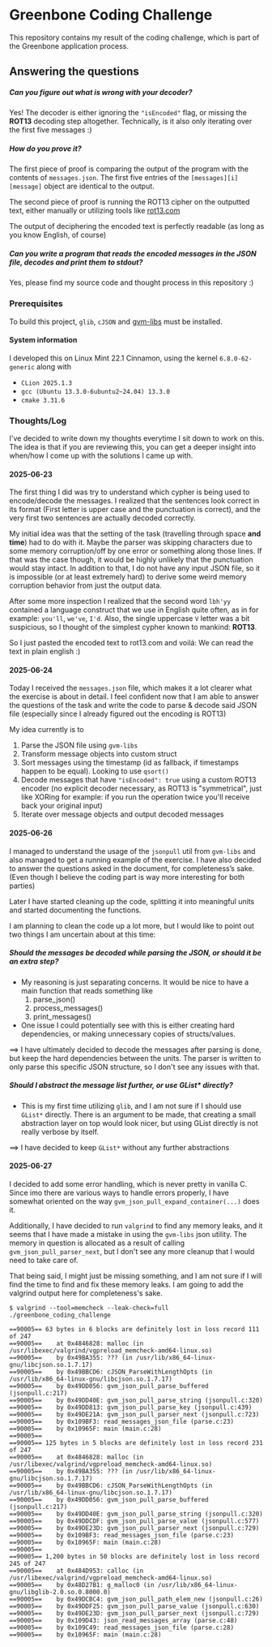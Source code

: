 # Greenbone Coding Challenge

This repository contains my result of the coding challenge, which is part of
the Greenbone application process.

## Answering the questions

##### Can you figure out what is wrong with your decoder?

Yes! The decoder is either ignoring the `"isEncoded"` flag, or missing the **ROT13**
decoding step altogether. Technically, is it also only iterating over the first
five messages :)


##### How do you prove it?

The first piece of proof is comparing the output of the program with the contents of
`messages.json`. The first five entries of the `[messages][i][message]` object
are identical to the output.

The second piece of proof is running the ROT13 cipher on the outputted text, either
manually or utilizing tools like [rot13.com](https://rot13.com/)

The output of deciphering the encoded text is perfectly readable
(as long as you know English, of course)


##### Can you write a program that reads the encoded messages in the JSON file, decodes and print them to stdout?

Yes, please find my source code and thought process in this repository :)


### Prerequisites

To build this project, `glib`, `cJSON` and [gvm-libs](https://github.com/greenbone/gvm-libs) must be installed.

#### System information

I developed this on Linux Mint 22.1 Cinnamon, using the kernel `6.8.0-62-generic`
along with
- `CLion 2025.1.3`
- `gcc (Ubuntu 13.3.0-6ubuntu2~24.04) 13.3.0`
- `cmake 3.31.6`


### Thoughts/Log

I've decided to write down my thoughts everytime I sit down to work on this.
The idea is that if you are reviewing this, you can get a deeper insight into when/how I come
up with the solutions I came up with.

#### 2025-06-23
The first thing I did was try to understand which cypher is being used
to encode/decode the messages.
I realized that the sentences look correct in its format (First letter is upper case and the punctuation is correct),
and the very first two sentences are actually decoded correctly.

My initial idea was that the setting of the task (travelling through space **and time**) had to do with it.
Maybe the parser was skipping characters due to some memory corruption/off by one error or something along those lines.
If that was the case though, it would be highly unlikely that the punctuation would stay intact.
In addition to that, I do not have any input JSON file, so it is impossible (or at least extremely hard) to derive some weird memory corruption
behavior from just the output data.

After some more inspection I realized that the second word `lbh'yy` contained a language construct
that we use in English quite often, as in for example: `you'll`, `we've`, `I'd`.
Also, the single uppercase `V` letter was a bit suspicious, so I thought of the simplest cypher known to mankind: **ROT13**.

So I just pasted the encoded text to rot13.com and voilá: We can read the text in plain english :)

#### 2025-06-24
Today I received the `messages.json` file, which makes it a lot clearer what
the exercise is about in detail. I feel confident now that I am able
to answer the questions of the task and write the code to parse & decode said JSON file
(especially since I already figured out the encoding is ROT13)

My idea currently is to
1. Parse the JSON file using `gvm-libs`
2. Transform message objects into custom struct
3. Sort messages using the timestamp (id as fallback, if timestamps happen to be equal). Looking to use `qsort()`
4. Decode messages that have `"isEncoded": true` using a custom ROT13 encoder
(no explicit decoder necessary, as ROT13 is "symmetrical", just like XORing for example: if you run the operation twice you'll receive back your original input)
5. Iterate over message objects and output decoded messages

#### 2025-06-26
I managed to understand the usage of the `jsonpull` util from `gvm-libs` and also managed to
get a running example of the exercise.
I have also decided to answer the questions asked in the document, for completeness’s sake. (Even though I believe the
coding part is way more interesting for both parties)

Later I have started cleaning up the code, splitting it into meaningful units and started documenting the functions.

I am planning to clean the code up a lot more, but I would like to point out two things I am uncertain about at this
time:

##### Should the messages be decoded while parsing the JSON, or should it be an extra step?

- My reasoning is just separating concerns. It would be nice to have a main function that
reads something like
  1. parse_json()
  2. process_messages()
  3. print_messages()
- One issue I could potentially see with this is either creating hard dependencies,
or making unnecessary copies of structs/values.

==> I have ultimately decided to decode the messages after parsing is done, but keep the hard
dependencies between the units. The parser is written to only parse this specific JSON structure,
so I don't see any issues with that.

##### Should I abstract the message list further, or use GList* directly?

- This is my first time utilizing `glib`, and I am not sure if I should use `GList*` directly.
There is an argument to be made, that creating a small abstraction layer on top would look nicer,
but using GList directly is not really verbose by itself.

==> I have decided to keep `GList*` without any further abstractions


#### 2025-06-27

I decided to add some error handling, which is never pretty in vanilla C.
Since imo there are various ways to handle errors properly, I have somewhat oriented
on the way `gvm_json_pull_expand_container(...)` does it.

Additionally, I have decided to run `valgrind` to find any memory leaks, and it seems
that I have made a mistake in using the `gvm-libs` json utility.
The memory in question is allocated as a result of calling `gvm_json_pull_parser_next`,
but I don't see any more cleanup that I would need to take care of.

That being said, I might just be missing something, and I am not sure if I will find the time to find and fix
these memory leaks.
I am going to add the valgrind output here for completeness's sake.

```
$ valgrind --tool=memcheck --leak-check=full ./greenbone_coding_challenge

==90005== 63 bytes in 6 blocks are definitely lost in loss record 111 of 247
==90005==    at 0x4846828: malloc (in /usr/libexec/valgrind/vgpreload_memcheck-amd64-linux.so)
==90005==    by 0x49BA355: ??? (in /usr/lib/x86_64-linux-gnu/libcjson.so.1.7.17)
==90005==    by 0x49BBCD6: cJSON_ParseWithLengthOpts (in /usr/lib/x86_64-linux-gnu/libcjson.so.1.7.17)
==90005==    by 0x49DD056: gvm_json_pull_parse_buffered (jsonpull.c:217)
==90005==    by 0x49DD40E: gvm_json_pull_parse_string (jsonpull.c:320)
==90005==    by 0x49DD813: gvm_json_pull_parse_key (jsonpull.c:439)
==90005==    by 0x49DE21A: gvm_json_pull_parser_next (jsonpull.c:723)
==90005==    by 0x109BF3: read_messages_json_file (parse.c:23)
==90005==    by 0x10965F: main (main.c:28)
==90005== 
==90005== 125 bytes in 5 blocks are definitely lost in loss record 231 of 247
==90005==    at 0x4846828: malloc (in /usr/libexec/valgrind/vgpreload_memcheck-amd64-linux.so)
==90005==    by 0x49BA355: ??? (in /usr/lib/x86_64-linux-gnu/libcjson.so.1.7.17)
==90005==    by 0x49BBCD6: cJSON_ParseWithLengthOpts (in /usr/lib/x86_64-linux-gnu/libcjson.so.1.7.17)
==90005==    by 0x49DD056: gvm_json_pull_parse_buffered (jsonpull.c:217)
==90005==    by 0x49DD40E: gvm_json_pull_parse_string (jsonpull.c:320)
==90005==    by 0x49DDCDF: gvm_json_pull_parse_value (jsonpull.c:577)
==90005==    by 0x49DE23D: gvm_json_pull_parser_next (jsonpull.c:729)
==90005==    by 0x109BF3: read_messages_json_file (parse.c:23)
==90005==    by 0x10965F: main (main.c:28)
==90005== 
==90005== 1,200 bytes in 50 blocks are definitely lost in loss record 245 of 247
==90005==    at 0x484D953: calloc (in /usr/libexec/valgrind/vgpreload_memcheck-amd64-linux.so)
==90005==    by 0x48D27B1: g_malloc0 (in /usr/lib/x86_64-linux-gnu/libglib-2.0.so.0.8000.0)
==90005==    by 0x49DCBC4: gvm_json_pull_path_elem_new (jsonpull.c:26)
==90005==    by 0x49DDF25: gvm_json_pull_parse_value (jsonpull.c:630)
==90005==    by 0x49DE23D: gvm_json_pull_parser_next (jsonpull.c:729)
==90005==    by 0x109D43: json_read_messages_array (parse.c:48)
==90005==    by 0x109C49: read_messages_json_file (parse.c:28)
==90005==    by 0x10965F: main (main.c:28)
```

